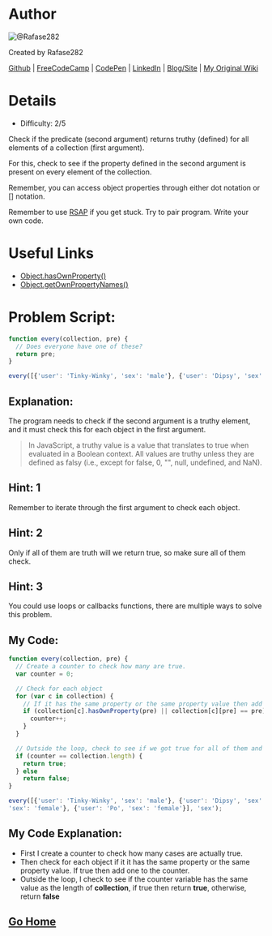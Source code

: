 # Author
![@Rafase282](https://avatars0.githubusercontent.com/Rafase282?&s=128)

Created by Rafase282

[Github](https://github.com/Rafase282) | [FreeCodeCamp](http://www.freecodecamp.com/rafase282) |  [CodePen](http://codepen.io/Rafase282/) | [LinkedIn](https://www.linkedin.com/in/rafase282) | [Blog/Site](https://rafase282.wordpress.com/) | [My Original Wiki](http://rafase282.github.io/My-FreeCodeCamp-Code/)

# Details
- Difficulty: 2/5

Check if the predicate (second argument) returns truthy (defined) for all elements of a collection (first argument).

For this, check to see if the property defined in the second argument is present on every element of the collection.

Remember, you can access object properties through either dot notation or [] notation.

Remember to use [RSAP](http://www.freecodecamp.com/field-guide/how-do-i-get-help-when-I-get-stuck) if you get stuck. Try to pair program. Write your own code.

# Useful Links
- [Object.hasOwnProperty()](https://developer.mozilla.org/en-US/docs/Web/JavaScript/Reference/Global_Objects/Object/hasOwnProperty)
- [Object.getOwnPropertyNames()](https://developer.mozilla.org/en-US/docs/Web/JavaScript/Reference/Global_Objects/Object/getOwnPropertyNames)

# Problem Script:

```js
function every(collection, pre) {
  // Does everyone have one of these?
  return pre;
}

every([{'user': 'Tinky-Winky', 'sex': 'male'}, {'user': 'Dipsy', 'sex': 'male'}, {'user': 'Laa-Laa', 'sex': 'female'}, {'user': 'Po', 'sex': 'female'}], 'sex');
```

## Explanation:
The program needs to check if the second argument is a truthy element, and it must check this for each object in the first argument.

> In JavaScript, a truthy value is a value that translates to true when evaluated in a Boolean context. All values are truthy unless they are defined as falsy (i.e., except for false, 0, "", null, undefined, and NaN).

## Hint: 1
Remember to iterate through the first argument to check each object.

## Hint: 2
Only if all of them are truth will we return true, so make sure all of them check.

## Hint: 3
You could use loops or callbacks functions, there are multiple ways to solve this problem.

## My Code:

```js
function every(collection, pre) {
  // Create a counter to check how many are true.
  var counter = 0;

  // Check for each object
  for (var c in collection) {
    // If it has the same property or the same property value then add 1
    if (collection[c].hasOwnProperty(pre) || collection[c][pre] == pre) {
      counter++;
    }
  }

  // Outside the loop, check to see if we got true for all of them and return true or false
  if (counter == collection.length) {
    return true;
  } else
    return false;
}

every([{'user': 'Tinky-Winky', 'sex': 'male'}, {'user': 'Dipsy', 'sex': 'male'}, {'user': 'Laa-Laa',
'sex': 'female'}, {'user': 'Po', 'sex': 'female'}], 'sex');
```

## My Code Explanation:
- First I create a counter to check how many cases are actually true.
- Then check for each object if it it has the same property or the same property value. If true then add one to the counter.
- Outside the loop, I check to see if the counter variable has the same value as the length of **collection**, if true then return **true**, otherwise, return **false**

## [Go Home](https://github.com/Rafase282/My-FreeCodeCamp-Code/wiki)
